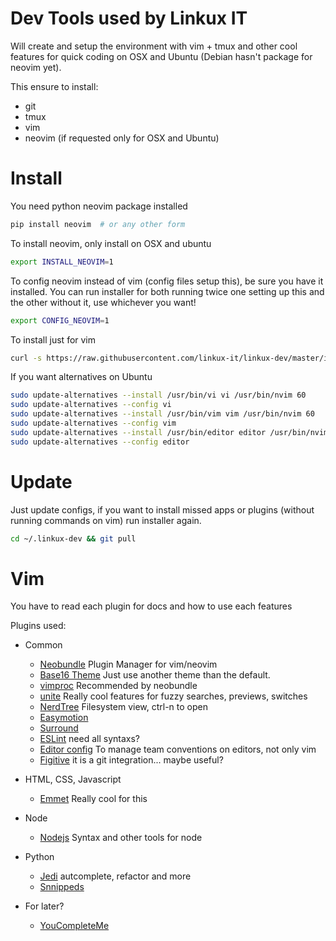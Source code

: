 # Dev Tools used by Linkux IT

Will create and setup the environment with vim + tmux and other cool features for quick coding on
OSX and Ubuntu (Debian hasn't package for neovim yet).

This ensure to install:
 * git
 * tmux
 * vim
 * neovim (if requested only for OSX and Ubuntu)

Install
=======

You need python neovim package installed

```bash
pip install neovim  # or any other form
```

To install neovim, only install on OSX and ubuntu

```bash
export INSTALL_NEOVIM=1
```

To config neovim instead of vim (config files setup this), be sure you have it
installed. You can run installer for both running twice one setting up this
and the other without it, use whichever you want!

```bash
export CONFIG_NEOVIM=1
```

To install just for vim

```bash
curl -s https://raw.githubusercontent.com/linkux-it/linkux-dev/master/install.sh | bash
```

If you want alternatives on Ubuntu

```bash
sudo update-alternatives --install /usr/bin/vi vi /usr/bin/nvim 60
sudo update-alternatives --config vi
sudo update-alternatives --install /usr/bin/vim vim /usr/bin/nvim 60
sudo update-alternatives --config vim
sudo update-alternatives --install /usr/bin/editor editor /usr/bin/nvim 60
sudo update-alternatives --config editor
```
Update
======

Just update configs, if you want to install missed apps or plugins (without running
commands on vim) run installer again.

```bash
cd ~/.linkux-dev && git pull
```

Vim
===

You have to read each plugin for docs and how to use each features

Plugins used:
 - Common
   - [Neobundle](https://github.com/Shougo/neobundle.vim) Plugin Manager for vim/neovim
   - [Base16 Theme](https://github.com/chriskempson/base16-vim) Just use another theme than the default.
   - [vimproc](https://github.com/Shougo/vimproc.vim) Recommended by neobundle
   - [unite](https://github.com/Shougo/unite.vim) Really cool features for fuzzy searches, previews, switches
   - [NerdTree](https://github.com/scrooloose/nerdtree) Filesystem view, ctrl-n to open
   - [Easymotion](https://github.com/Lokaltog/vim-easymotion)
   - [Surround](https://github.com/tpope/vim-surround)
   - [ESLint](https://github.com/scrooloose/syntastic/tree/master/syntax_checkers)  need all syntaxs?
   - [Editor config](https://github.com/editorconfig/editorconfig-vim) To manage team conventions on editors, not only vim
   - [Figitive](https://github.com/tpope/vim-fugitive) it is a git integration... maybe useful?

 - HTML, CSS, Javascript
   - [Emmet](https://github.com/mattn/emmet-vim) Really cool for this

 - Node
   - [Nodejs](https://github.com/moll/vim-node) Syntax and other tools for node

 - Python
   - [Jedi](https://github.com/davidhalter/jedi-vim) autcomplete, refactor and more
   - [Snnippeds](https://github.com/SirVer/ultisnips)


 - For later?
   - [YouCompleteMe](https://github.com/Valloric/YouCompleteMe)
